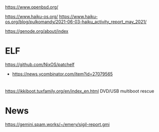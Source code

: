 https://www.openbsd.org/

https://www.haiku-os.org/
https://www.haiku-os.org/blog/pulkomandy/2021-06-03-haiku_activity_report_may_2021/

https://genode.org/about/index

# ELF
https://github.com/NixOS/patchelf
* https://news.ycombinator.com/item?id=27079565


#
https://ikkiboot.tuxfamily.org/en/index_en.html DVD/USB multiboot rescue

# News
https://gemini.spam.works/~/emery/sigil-report.gmi